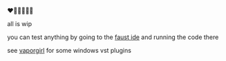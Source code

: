 ❤️🧡💛💚💙💜

all is wip

you can test anything by going to the [faust ide](https://faustide.grame.fr/) and running the code there

see [vaporgirl](https://github.com/tomara-x/vaporgirl) for some windows vst plugins
